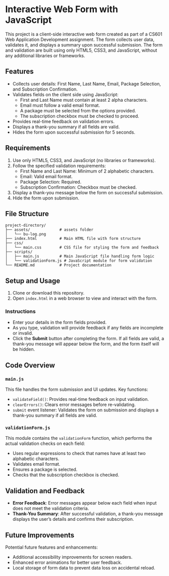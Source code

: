 # Interactive Web Form with JavaScript

This project is a client-side interactive web form created as part of a CS601 Web Application Development assignment. The form collects user data, validates it, and displays a summary upon successful submission. The form and validation are built using only HTML5, CSS3, and JavaScript, without any additional libraries or frameworks.

## Features

- Collects user details: First Name, Last Name, Email, Package Selection, and Subscription Confirmation.
- Validates fields on the client side using JavaScript:
  - First and Last Name must contain at least 2 alpha characters.
  - Email must follow a valid email format.
  - A package must be selected from the options provided.
  - The subscription checkbox must be checked to proceed.
- Provides real-time feedback on validation errors.
- Displays a thank-you summary if all fields are valid.
- Hides the form upon successful submission for 5 seconds.

## Requirements

1. Use only HTML5, CSS3, and JavaScript (no libraries or frameworks).
2. Follow the specified validation requirements:
   - First Name and Last Name: Minimum of 2 alphabetic characters.
   - Email: Valid email format.
   - Package Selection: Required.
   - Subscription Confirmation: Checkbox must be checked.
3. Display a thank-you message below the form on successful submission.
4. Hide the form upon submission.

## File Structure

```plaintext
project-directory/
├── assets/             # assets folder
│   └── bu-log.png
├── index.html          # Main HTML file with form structure
├── css/
│   └── main.css        # CSS file for styling the form and feedback
├── scripts/
│   ├── main.js         # Main JavaScript file handling form logic
│   └── validationForm.js # JavaScript module for form validation
└── README.md           # Project documentation
```

## Setup and Usage

1. Clone or download this repository.
2. Open `index.html` in a web browser to view and interact with the form.

### Instructions

- Enter your details in the form fields provided.
- As you type, validation will provide feedback if any fields are incomplete or invalid.
- Click the **Submit** button after completing the form. If all fields are valid, a thank-you message will appear below the form, and the form itself will be hidden.

## Code Overview

### `main.js`

This file handles the form submission and UI updates. Key functions:

- `validateField()`: Provides real-time feedback on input validation.
- `clearErrors()`: Clears error messages before re-validating.
- `submit` event listener: Validates the form on submission and displays a thank-you summary if all fields are valid.

### `validationForm.js`

This module contains the `validationForm` function, which performs the actual validation checks on each field:

- Uses regular expressions to check that names have at least two alphabetic characters.
- Validates email format.
- Ensures a package is selected.
- Checks that the subscription checkbox is checked.

## Validation and Feedback

- **Error Feedback**: Error messages appear below each field when input does not meet the validation criteria.
- **Thank-You Summary**: After successful validation, a thank-you message displays the user’s details and confirms their subscription.

## Future Improvements

Potential future features and enhancements:

- Additional accessibility improvements for screen readers.
- Enhanced error animations for better user feedback.
- Local storage of form data to prevent data loss on accidental reload.
